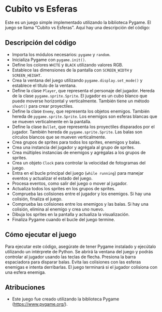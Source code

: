 # Cubito vs Esferas

Este es un juego simple implementado utilizando la biblioteca Pygame. El juego se llama "Cubito vs Esferas". Aquí hay una descripción del código:

## Descripción del código

- Importa los módulos necesarios: `pygame` y `random`.
- Inicializa Pygame con `pygame.init()`.
- Define los colores `WHITE` y `BLACK` utilizando valores RGB.
- Establece las dimensiones de la pantalla con `SCREEN_WIDTH` y `SCREEN_HEIGHT`.
- Crea la ventana del juego utilizando `pygame.display.set_mode()` y establece el título de la ventana.
- Define la clase `Player`, que representa el personaje del jugador. Hereda de la clase `pygame.sprite.Sprite`. El jugador es un cubo blanco que puede moverse horizontal y verticalmente. También tiene un método `shoot()` para crear proyectiles.
- Define la clase `Enemy`, que representa los objetos enemigos. También hereda de `pygame.sprite.Sprite`. Los enemigos son esferas blancas que se mueven verticalmente en la pantalla.
- Define la clase `Bullet`, que representa los proyectiles disparados por el jugador. También hereda de `pygame.sprite.Sprite`. Las balas son círculos blancos que se mueven verticalmente.
- Crea grupos de sprites para todos los sprites, enemigos y balas.
- Crea una instancia del jugador y agrégala al grupo de sprites.
- Crea múltiples instancias de enemigos y agrégalas a los grupos de sprites.
- Crea un objeto `Clock` para controlar la velocidad de fotogramas del juego.
- Entra en el bucle principal del juego (`while running`) para manejar eventos y actualizar el estado del juego.
- Procesa eventos, como salir del juego o mover al jugador.
- Actualiza todos los sprites en los grupos de sprites.
- Comprueba las colisiones entre el jugador y los enemigos. Si hay una colisión, finaliza el juego.
- Comprueba las colisiones entre los enemigos y las balas. Si hay una colisión, elimina al enemigo y crea uno nuevo.
- Dibuja los sprites en la pantalla y actualiza la visualización.
- Finaliza Pygame cuando el bucle del juego termine.

## Cómo ejecutar el juego

Para ejecutar este código, asegúrate de tener Pygame instalado y ejecútalo utilizando un intérprete de Python. Se abrirá la ventana del juego y podrás controlar al jugador usando las teclas de flecha. Presiona la barra espaciadora para disparar balas. Evita las colisiones con las esferas enemigas e intenta derribarlas. El juego terminará si el jugador colisiona con una esfera enemiga.

## Atribuciones

- Este juego fue creado utilizando la biblioteca Pygame (https://www.pygame.org/).


